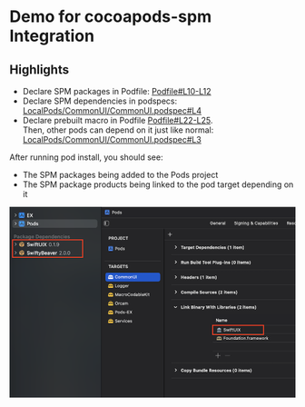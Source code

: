 # Demo for cocoapods-spm Integration

## Highlights

- Declare SPM packages in Podfile: [Podfile#L10-L12](https://github.com/trinhngocthuyen/ios-demos/blob/main/cocoapods-spm/Podfile#L10-L12)
- Declare SPM dependencies in podspecs: [LocalPods/CommonUI/CommonUI.podspec#L4](https://github.com/trinhngocthuyen/ios-demos/blob/main/cocoapods-spm/LocalPods/CommonUI/CommonUI.podspec#L4)
- Declare prebuilt macro in Podfile [Podfile#L22-L25](https://github.com/trinhngocthuyen/ios-demos/blob/main/cocoapods-spm/Podfile#L22-L25).\
Then, other pods can depend on it just like normal: [LocalPods/CommonUI/CommonUI.podspec#L3](https://github.com/trinhngocthuyen/ios-demos/blob/main/cocoapods-spm/LocalPods/CommonUI/CommonUI.podspec#L3)


After running pod install, you should see:
- The SPM packages being added to the Pods project
- The SPM package products being linked to the pod target depending on it

![png](_resources/after_pod_install.png)
